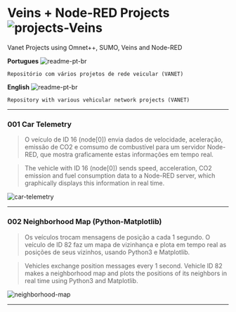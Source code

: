 # Veins + Node-RED Projects ![projects-Veins](https://img.shields.io/badge/projects-Veins-blue)
Vanet Projects using Omnet++, SUMO, Veins and Node-RED

**Portugues** ![readme-pt-br](https://img.shields.io/badge/readme-pt--br-green)
```
Repositório com vários projetos de rede veicular (VANET)
```

**English** ![readme-pt-br](https://img.shields.io/badge/readme-en-red)
```
Repository with various vehicular network projects (VANET)
```

---

### 001 Car Telemetry

>O veículo de ID 16 (node[0]) envia dados de velocidade, aceleração, emissão de CO2 e comsumo de combustível para um servidor Node-RED, que mostra graficamente estas informações em tempo real.
 
>The vehicle with ID 16 (node[0]) sends speed, acceleration, CO2 emission and fuel consumption data to a Node-RED server, which graphically displays this information in real time.

![car-telemetry](img/001.gif)

---

### 002 Neighborhood Map (Python-Matplotlib)

>Os veículos trocam mensagens de posição a cada 1 segundo. O veículo de ID 82 faz um mapa de vizinhança e plota em tempo real as posições de seus vizinhos, usando Python3 e Matplotlib.
 
>Vehicles exchange position messages every 1 second. Vehicle ID 82 makes a neighborhood map and plots the positions of its neighbors in real time using Python3 and Matplotlib.

![neighborhood-map](img/002.gif)

---





